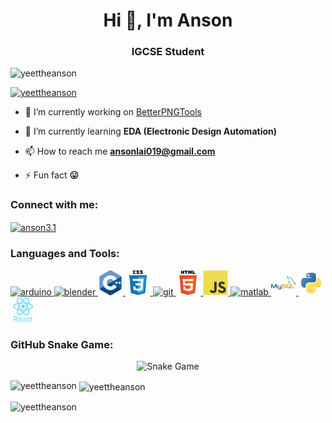 <h1 align="center">Hi 👋, I'm Anson</h1>
<h3 align="center">IGCSE Student</h3>

<p align="left"> <img src="https://komarev.com/ghpvc/?username=yeettheanson&label=Profile%20views&color=0e75b6&style=flat" alt="yeettheanson" /> </p>

<p align="left"> <a href="https://github.com/ryo-ma/github-profile-trophy"><img src="https://github-profile-trophy.vercel.app/?username=yeettheanson" alt="yeettheanson" /></a> </p>

- 🔭 I’m currently working on [BetterPNGTools](https://github.com/YeetTheAnson/BetterPNGTools)

- 🌱 I’m currently learning **EDA (Electronic Design Automation)**

- 📫 How to reach me **ansonlai019@gmail.com**

- ⚡ Fun fact **😛**

<h3 align="left">Connect with me:</h3>
<p align="left">
<a href="https://instagram.com/anson3.1" target="blank"><img align="center" src="https://raw.githubusercontent.com/rahuldkjain/github-profile-readme-generator/master/src/images/icons/Social/instagram.svg" alt="anson3.1" height="30" width="40" /></a>
</p>

<h3 align="left">Languages and Tools:</h3>
<p align="left"> 
  <a href="https://www.arduino.cc/" target="_blank" rel="noreferrer"> <img src="https://cdn.worldvectorlogo.com/logos/arduino-1.svg" alt="arduino" width="40" height="40"/> </a> 
  <a href="https://www.blender.org/" target="_blank" rel="noreferrer"> <img src="https://download.blender.org/branding/community/blender_community_badge_white.svg" alt="blender" width="40" height="40"/> </a> 
  <a href="https://www.w3schools.com/cpp/" target="_blank" rel="noreferrer"> <img src="https://raw.githubusercontent.com/devicons/devicon/master/icons/cplusplus/cplusplus-original.svg" alt="cplusplus" width="40" height="40"/> </a> 
  <a href="https://www.w3schools.com/css/" target="_blank" rel="noreferrer"> <img src="https://raw.githubusercontent.com/devicons/devicon/master/icons/css3/css3-original-wordmark.svg" alt="css3" width="40" height="40"/> </a> 
  <a href="https://git-scm.com/" target="_blank" rel="noreferrer"> <img src="https://www.vectorlogo.zone/logos/git-scm/git-scm-icon.svg" alt="git" width="40" height="40"/> </a> 
  <a href="https://www.w3.org/html/" target="_blank" rel="noreferrer"> <img src="https://raw.githubusercontent.com/devicons/devicon/master/icons/html5/html5-original-wordmark.svg" alt="html5" width="40" height="40"/> </a> 
  <a href="https://developer.mozilla.org/en-US/docs/Web/JavaScript" target="_blank" rel="noreferrer"> <img src="https://raw.githubusercontent.com/devicons/devicon/master/icons/javascript/javascript-original.svg" alt="javascript" width="40" height="40"/> </a> 
  <a href="https://www.mathworks.com/" target="_blank" rel="noreferrer"> <img src="https://upload.wikimedia.org/wikipedia/commons/2/21/Matlab_Logo.png" alt="matlab" width="40" height="40"/> </a> 
  <a href="https://www.mysql.com/" target="_blank" rel="noreferrer"> <img src="https://raw.githubusercontent.com/devicons/devicon/master/icons/mysql/mysql-original-wordmark.svg" alt="mysql" width="40" height="40"/> </a> 
  <a href="https://www.python.org" target="_blank" rel="noreferrer"> <img src="https://raw.githubusercontent.com/devicons/devicon/master/icons/python/python-original.svg" alt="python" width="40" height="40"/> </a> 
  <a href="https://reactjs.org/" target="_blank" rel="noreferrer"> <img src="https://raw.githubusercontent.com/devicons/devicon/master/icons/react/react-original-wordmark.svg" alt="react" width="40" height="40"/> </a> 
</p>

<h3 align="left">GitHub Snake Game:</h3>
<p align="center">
  <img src="https://github.com/YeetTheAnson/YeetTheAnson/blob/dist/github-contribution-grid-snake.svg" alt="Snake Game" />
</p>

<p><img align="left" src="https://github-readme-stats.vercel.app/api/top-langs?username=yeettheanson&show_icons=true&locale=en&layout=compact" alt="yeettheanson" /></p>

<p>&nbsp;<img align="center" src="https://github-readme-stats.vercel.app/api?username=yeettheanson&show_icons=true&locale=en" alt="yeettheanson" /></p>

<p><img align="center" src="https://github-readme-streak-stats.herokuapp.com/?user=yeettheanson&" alt="yeettheanson" /></p>
